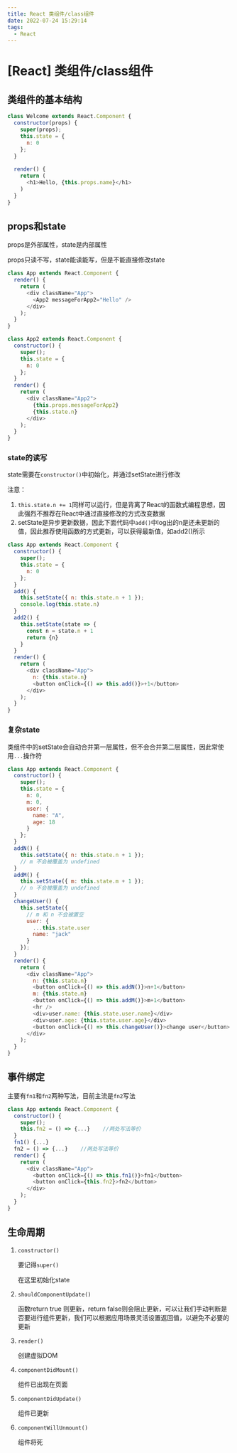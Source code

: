 ```yaml
---
title: React 类组件/class组件 
date: 2022-07-24 15:29:14
tags: 
  - React
---
```


# \[React] 类组件/class组件

## 类组件的基本结构

```javascript
class Welcome extends React.Component { 
  constructor(props) {
    super(props);
    this.state = {
      n: 0
    };
  }
  
  render() { 
    return (
      <h1>Hello, {this.props.name}</h1> 
    )
  }
}

```

## props和state

props是外部属性，state是内部属性

props只读不写，state能读能写，但是不能直接修改state

```javascript
class App extends React.Component {
  render() {
    return (
      <div className="App">
        <App2 messageForApp2="Hello" />
      </div>
    );
  }
}

class App2 extends React.Component {
  constructor() {
    super();
    this.state = {
      n: 0
    };
  }
  render() {
    return (
      <div className="App2">
        {this.props.messageForApp2}
        {this.state.n}
      </div>
    );
  }
}

```

### state的读写

state需要在`constructor()`中初始化，并通过setState进行修改

注意：

1.  `this.state.n += 1`同样可以运行，但是背离了React的函数式编程思想，因此强烈不推荐在React中通过直接修改的方式改变数据
2.  setState是异步更新数据，因此下面代码中`add()`中log出的n是还未更新的值，因此推荐使用函数的方式更新，可以获得最新值，如add2()所示

```javascript
class App extends React.Component {
  constructor() {
    super();
    this.state = {
      n: 0
    };
  }
  add() {
    this.setState({ n: this.state.n + 1 });
    console.log(this.state.n)
  }
  add2() {
    this.setState(state => { 
      const n = state.n + 1
      return {n} 
    }
  }
  render() {
    return (
      <div className="App">
        n: {this.state.n}
        <button onClick={() => this.add()}>+1</button>
      </div>
    );
  }
}

```

### 复杂state

类组件中的setState会自动合并第一层属性，但不会合并第二层属性，因此常使用`...`操作符

```javascript
class App extends React.Component {
  constructor() {
    super();
    this.state = {
      n: 0,
      m: 0,
      user: {
        name: "A",
        age: 18
      }
    };
  }
  addN() {
    this.setState({ n: this.state.n + 1 });
    // m 不会被覆盖为 undefined
  }
  addM() {
    this.setState({ m: this.state.m + 1 });
    // n 不会被覆盖为 undefined
  }
  changeUser() {
    this.setState({
      // m 和 n 不会被置空
      user: {
        ...this.state.user
        name: "jack"
      }
    });
  }
  render() {
    return (
      <div className="App">
        n: {this.state.n}
        <button onClick={() => this.addN()}>n+1</button>
        m: {this.state.m}
        <button onClick={() => this.addM()}>m+1</button>
        <hr />
        <div>user.name: {this.state.user.name}</div>
        <div>user.age: {this.state.user.age}</div>
        <button onClick={() => this.changeUser()}>change user</button>
      </div>
    );
  }
}
```

## 事件绑定

主要有`fn1`和`fn2`两种写法，目前主流是`fn2`写法

```javascript
class App extends React.Component {
  constructor() {
    super();
    this.fn2 = () => {...}    //两处写法等价
  }
  fn1() {...}
  fn2 = () => {...}    //两处写法等价
  render() {
    return (
      <div className="App">
        <button onClick={() => this.fn1()}>fn1</button>
        <button onClick={this.fn2}>fn2</button>
      </div>
    );
  }
}
```

## 生命周期

1.  `constructor()`

    要记得`super()`

    在这里初始化state
2.  `shouldComponentUpdate()`&#x20;

    函数return true 则更新，return false则会阻止更新，可以让我们手动判断是否要进行组件更新，我们可以根据应用场景灵活设置返回值，以避免不必要的更新
3.  `render()`&#x20;

    创建虚拟DOM
4.  `componentDidMount()`

    组件已出现在页面
5.  `componentDidUpdate()`

    组件已更新
6.  `componentWillUnmount()`

    组件将死
